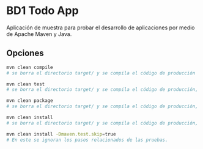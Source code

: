 BD1 Todo App
============

Aplicación de muestra para probar el desarrollo de aplicaciones por medio de Apache Maven y Java.


## Opciones
```bash
mvn clean compile
# se borra el directorio target/ y se compila el código de producción

mvn clean test
# se borra el directorio target/ y se compila el código de producción, se compila el código de pruebas y se ejecutan las pruebas.

mvn clean package
# se borra el directorio target/ y se compila el código de producción, se compila el código de pruebas, se ejecutan las pruebas, se construye el .jar.

mvn clean install
# se borra el directorio target/ y se compila el código de producción, se compila el código de pruebas, se ejecutan las pruebas, se construye el .jar y se instala en el repositorio local de Maven (.m2/repository).

mvn clean install -Dmaven.test.skip=true
# En este se ignoran los pasos relacionados de las pruebas. 
```

